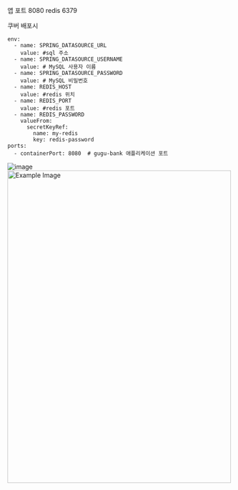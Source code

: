 앱 포트 8080
redis 6379

쿠버 배포시
```
env:
  - name: SPRING_DATASOURCE_URL
    value: #sql 주소
  - name: SPRING_DATASOURCE_USERNAME
    value: # MySQL 사용자 이름
  - name: SPRING_DATASOURCE_PASSWORD
    value: # MySQL 비밀번호
  - name: REDIS_HOST
    value: #redis 위치
  - name: REDIS_PORT
    value: #redis 포트
  - name: REDIS_PASSWORD
    valueFrom:
      secretKeyRef:
        name: my-redis
        key: redis-password
ports:
  - containerPort: 8080  # gugu-bank 애플리케이션 포트
```



![image](https://github.com/user-attachments/assets/febe02fb-1a67-4fd3-bd20-eca23f071d97)
<img src="https://github.com/user-attachments/assets/febe02fb-1a67-4fd3-bd20-eca23f071d97" alt="Example Image" width="500" height="700">
